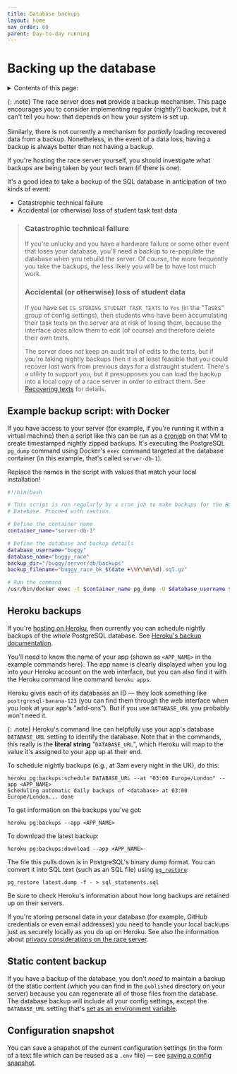 ```yaml
---
title: Database backups
layout: home
nav_order: 60
parent: Day-to-day running
---
```


# Backing up the database

<details close markdown="block">
  <summary>
    Contents of this page:
  </summary>
  {: .text-delta }
- TOC
{:toc}
</details>

{: .note}
The race server does **not** provide a backup mechanism. This page encourages
you to consider implementing regular (nightly?) backups, but it can't tell you
how: that depends on how your system is set up.  
<br>
Similarly, there is not currently a mechanism for _partially_ loading recovered
data from a backup. Nonetheless, in the event of a data loss, having a backup is
always better than not having a backup.

If you're hosting the race server yourself, you should investigate what
backups are being taken by your tech team (if there is one).

It's a good idea to take a backup of the SQL database in anticipation of two
kinds of event:

* Catastrophic technical failure
* Accidental (or otherwise) loss of student task text data

> ### Catastrophic technical failure
> 
> If you're unlucky and you have a hardware failure or some other event that
> loses your database, you'll need a backup to re-populate the database when you
> rebuild the server. Of course, the more frequently you take the backups, the
> less likely you will be to have lost much work.
> 
> ### Accidental (or otherwise) loss of student data
> 
> If you have set `IS_STORING_STUDENT_TASK_TEXTS` to `Yes` (in the "Tasks" group
> of config settings), then students who have been accumulating their task texts
> on the server are at risk of losing them, because the interface _does_ allow
> them to edit (of course) and therefore delete their own texts.
> 
> The server does _not_ keep an audit trail of edits to the texts, but if you're
> taking nightly backups then it is at least feasible that you could recover
> lost work from previous days for a distraught student. There's a utility to
> support you, but it presupposes you can load the backup into a local copy
> of a race server in order to extract them. See
> [Recovering texts](recovering-texts) for details.

## Example backup script: with Docker

If you have access to your server (for example, if you're running it within a
virtual machine) then a script like this can be run as a
[cronjob](https://en.wikipedia.org/wiki/Cron) on that VM to create timestamped
nightly zipped backups. It's executing the PostgreSQL `pg_dump` command using
Docker's `exec` command targeted at the database container (in this example,
that's called `server-db-1`).

Replace the names in the script with values that match your local installation!

```bash
#!/bin/bash

# This script is run regularly by a cron job to make backups for the Buggy Race
# Database. Proceed with caution.

# Define the container name
container_name="server-db-1"

# Define the database and backup details
database_username="buggy"
database_name="buggy_race"
backup_dir="/buggy/server/db/backups"
backup_filename="buggy_race_bk_$(date +\%Y\%m\%d).sql.gz"

# Run the command
/usr/bin/docker exec -t $container_name pg_dump -U $database_username $database_name | /usr/bin/gzip > $backup_dir/$backup_filename
```

## Heroku backups

If you're [hosting on Heroku](../hosting/heroku), then currently you can
schedule nightly backups of the _whole_ PostgreSQL database. See
[Heroku's backup documentation](https://devcenter.heroku.com/articles/heroku-postgres-backups).

You'll need to know the name of your app (shown as `<APP_NAME>` in the example
commands here). The app name is clearly displayed when you log into your Heroku
account on the web interface, but you can also find it with the Heroku command
line command `heroku apps`.

Heroku gives each of its databases an ID — they look something like 
`postrgresql-banana-123` (you can find them through the web interface when you
look at your app's "add-ons"). But if you use `DATABASE_URL` you probably won't
need it.


{: .note}
Heroku's command line can helpfully use your app's database `DATABASE_URL`
setting to identify the database. Note that in the commands, this really is the
**literal string** "`DATABASE_URL`", which Heroku will map to the value it's
assigned to your app up at their end.

To schedule nightly backups (e.g., at 3am every night in the UK), do this:

```
heroku pg:backups:schedule DATABASE_URL --at "03:00 Europe/London" --app <APP_NAME>
Scheduling automatic daily backups of <database> at 03:00 Europe/London... done
```

To get information on the backups you've got:

    heroku pg:backups --app <APP_NAME>

To download the latest backup:

    heroku pg:backups:download --app <APP_NAME>

The file this pulls down is in PostgreSQL's binary dump format. You can convert
it into SQL text (such as an SQL file) using
[`pg_restore`](https://www.postgresql.org/docs/current/app-pgrestore.html):

    pg_restore latest.dump -f - > sql_statements.sql

Be sure to check Heroku's information about how long backups are retained up on
their servers.

If you're storing personal data in your database (for example, GitHub
credentials or even email addresses) you need to handle your local backups just
as securely locally as you do up on Heroku. See also the information about
[privacy considerations on the race server](../hosting/privacy).

## Static content backup

If you have a backup of the database, you don't _need_ to maintain a backup of
the static content (which you can find in the `published` directory on your
server) because you can regenerate all of those files from the database. The
database backup will include all your config settings, except the
`DATABASE_URL` setting that's [set as an environment
variable](../customising/env).

## Configuration snapshot

You can save a snapshot of the current configuration settings (in the form of
a text file which can be reused as a `.env` file) — see
[saving a config snapshot](../customising/env#saving-a-config-snapshot-for-env).


